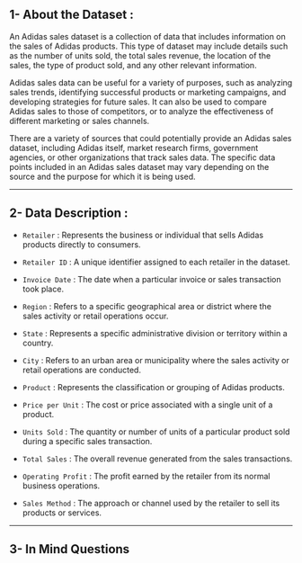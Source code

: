 ## 1- About the Dataset :
An Adidas sales dataset is a collection of data that includes information on the sales of Adidas products. This type of dataset may include details such as the number of units sold, the total sales revenue, the location of the sales, the type of product sold, and any other relevant information.

Adidas sales data can be useful for a variety of purposes, such as analyzing sales trends, identifying successful products or marketing campaigns, and developing strategies for future sales. It can also be used to compare Adidas sales to those of competitors, or to analyze the effectiveness of different marketing or sales channels.

There are a variety of sources that could potentially provide an Adidas sales dataset, including Adidas itself, market research firms, government agencies, or other organizations that track sales data. The specific data points included in an Adidas sales dataset may vary depending on the source and the purpose for which it is being used.

____________________________________________________________________________
## 2- Data Description :

- `Retailer` : Represents the business or individual that sells Adidas products directly to consumers.

- `Retailer ID` : A unique identifier assigned to each retailer in the dataset.

- `Invoice Date` : The date when a particular invoice or sales transaction took place.

- `Region` : Refers to a specific geographical area or district where the sales activity or retail operations occur.

- `State` : Represents a specific administrative division or territory within a country.

- `City` : Refers to an urban area or municipality where the sales activity or retail operations are conducted.

- `Product` : Represents the classification or grouping of Adidas products.

- `Price per Unit` : The cost or price associated with a single unit of a product.

- `Units Sold` : The quantity or number of units of a particular product sold during a specific sales transaction.

- `Total Sales` : The overall revenue generated from the sales transactions.

- `Operating Profit` : The profit earned by the retailer from its normal business operations.

- `Sales Method` : The approach or channel used by the retailer to sell its products or services.

_________________________________________________________________________________
## 3- In Mind Questions
